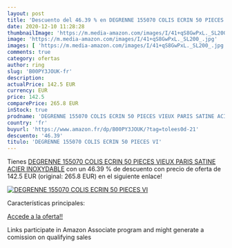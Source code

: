 ```yaml
---
layout: post
title: 'Descuento del 46.39 % en DEGRENNE 155070 COLIS ECRIN 50 PIECES VI'
date: 2020-12-10 11:28:28
thumbnailImage: 'https://m.media-amazon.com/images/I/41+qS8GwPxL._SL200_.jpg'
image: 'https://m.media-amazon.com/images/I/41+qS8GwPxL._SL200_.jpg'
images: [ 'https://m.media-amazon.com/images/I/41+qS8GwPxL._SL200_.jpg' ]
comments: true
category: ofertas
author: ring
slug: 'B00PY3JOUK-fr'
description:
actualPrice: 142.5 EUR
currency: EUR
price: 142.5
comparePrice: 265.8 EUR
inStock: true
prodname: 'DEGRENNE 155070 COLIS ECRIN 50 PIECES VIEUX PARIS SATINE ACIER INOXYDABLE'
country: 'fr'
buyurl: 'https://www.amazon.fr/dp/B00PY3JOUK/?tag=tolees0d-21'
descuento: '46.39'
titulo: 'DEGRENNE 155070 COLIS ECRIN 50 PIECES VI'
---
```


Tienes [DEGRENNE 155070 COLIS ECRIN 50 PIECES VIEUX PARIS SATINE ACIER INOXYDABLE](https://www.amazon.fr/dp/B00PY3JOUK/?tag=tolees0d-21) con un 46.39 % de descuento con precio de oferta de 142.5 EUR (original: 265.8 EUR) en el siguiente enlace!

[![DEGRENNE 155070 COLIS ECRIN 50 PIECES VI](https://m.media-amazon.com/images/I/41+qS8GwPxL._SL200_.jpg)](https://www.amazon.fr/dp/B00PY3JOUK/?tag=tolees0d-21)

Características principales:


[Accede a la oferta!!](https://www.amazon.fr/dp/B00PY3JOUK/?tag=tolees0d-21)

Links participate in Amazon Associate program and might generate a comission on qualifying sales


